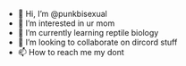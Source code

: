 - 👋 Hi, I’m @punkbisexual
- 👀 I’m interested in ur mom
- 🌱 I’m currently learning reptile biology 
- 💞️ I’m looking to collaborate on dircord stuff
- 📫 How to reach me my dont 

<!---
punkbisexual/punkbisexual is a ✨ special ✨ repository because its `README.md` (this file) appears on your GitHub profile.
You can click the Preview link to take a look at your changes.
--->
